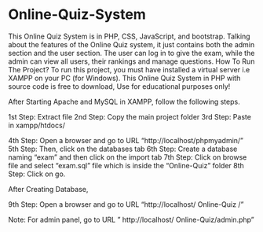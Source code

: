 # Online-Quiz-System
This Online Quiz System is in PHP, CSS, JavaScript, and bootstrap. Talking about the features of the Online Quiz system, it just contains both the admin section and the user section. The user can log in to give the exam, while the admin can view all users, their rankings and manage questions.
How To Run The Project?
To run this project, you must have installed a virtual server i.e XAMPP on your PC (for Windows). This Online Quiz System in PHP with source code is free to download, Use for educational purposes only!

After Starting Apache and MySQL in XAMPP, follow the following steps.

1st Step: Extract file
2nd Step: Copy the main project folder
3rd Step: Paste in xampp/htdocs/

4th Step: Open a browser and go to URL “http://localhost/phpmyadmin/”
5th Step: Then, click on the databases tab
6th Step: Create a database naming “exam” and then click on the import tab
7th Step: Click on browse file and select “exam.sql” file which is inside the “Online-Quiz” folder
8th Step: Click on go.

After Creating Database,

9th Step: Open a browser and go to URL “http://localhost/ Online-Quiz /”

Note: For admin panel, go to URL ” http://localhost/ Online-Quiz/admin.php”
